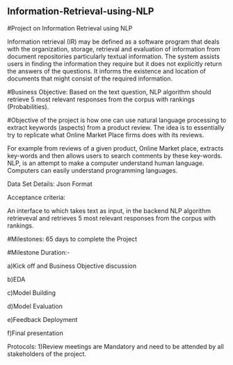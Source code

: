 ## Information-Retrieval-using-NLP

#Project on Information Retrieval using NLP 

Information retrieval (IR) may be defined as a software program that deals with the organization, storage, retrieval and evaluation of information from document repositories particularly textual information. The system assists users in finding the information they require but it does not explicitly return the answers of the questions. It informs the existence and location of documents that might consist of the required information. 

#Business Objective:
Based on the text question, NLP algorithm should retrieve 5 most relevant responses from the corpus with rankings (Probabilities).

#Objective of the project is how one can use natural language processing to extract keywords (aspects) from a product review. The idea is to essentially try to replicate what Online Market Place firms does with its reviews. 

For example from reviews of a given product, Online Market place, extracts key-words and then allows users to search comments by these key-words. NLP, is an attempt to make a computer understand human language. Computers can easily understand programming languages. 

Data Set Details: Json Format

Acceptance criteria:

An interface to which takes text as input, in the backend NLP algorithm retrieveval and retrieves 5 most relevant responses from the corpus with rankings.


#Milestones:  65 days to complete the Project

#Milestone	Duration:-

a)Kick off and Business Objective discussion

b)EDA	

c)Model Building	

d)Model Evaluation

e)Feedback Deployment	

f)Final presentation	

Protocols:
1)Review meetings are Mandatory and need to be attended by all stakeholders of the project.

